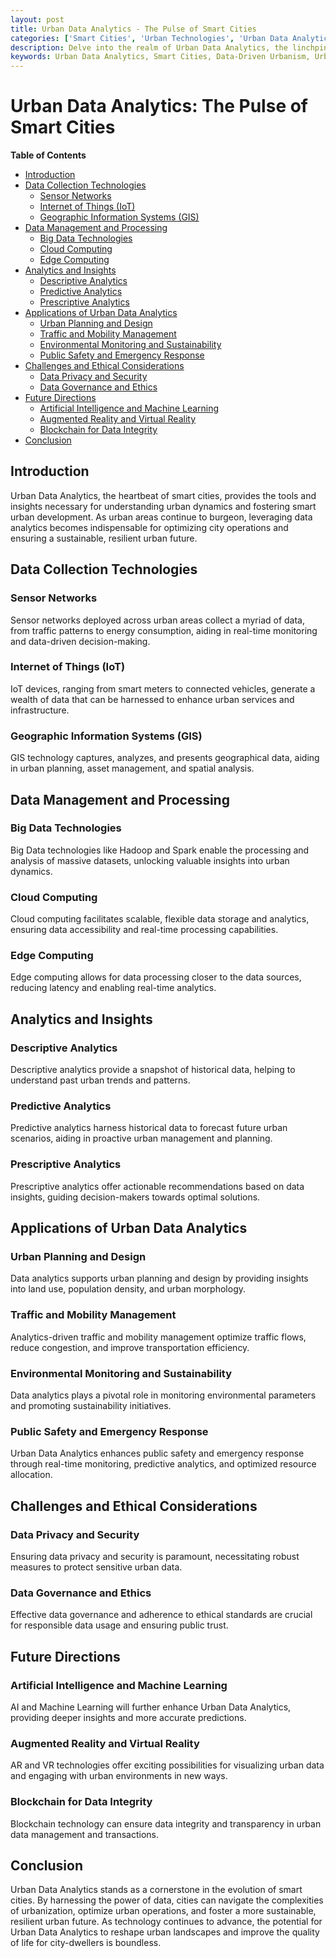 ```yaml
---
layout: post
title: Urban Data Analytics - The Pulse of Smart Cities
categories: ['Smart Cities', 'Urban Technologies', 'Urban Data Analytics', 'Data-Driven Urbanism', 'Urban Planning']
description: Delve into the realm of Urban Data Analytics, the linchpin of smart urban development. Explore how data analytics is being employed to understand urban dynamics, optimize city operations, and foster a more sustainable, resilient urban future. Discover the technologies, methodologies, and applications propelling Urban Data Analytics to the forefront of smart city innovation.
keywords: Urban Data Analytics, Smart Cities, Data-Driven Urbanism, Urban Planning, Predictive Analytics, Real-time Monitoring, Urban Governance
---
```


# Urban Data Analytics: The Pulse of Smart Cities

**Table of Contents**

- [Introduction](#introduction)
- [Data Collection Technologies](#data-collection-technologies)
  - [Sensor Networks](#sensor-networks)
  - [Internet of Things (IoT)](#internet-of-things-iot)
  - [Geographic Information Systems (GIS)](#geographic-information-systems-gis)
- [Data Management and Processing](#data-management-and-processing)
  - [Big Data Technologies](#big-data-technologies)
  - [Cloud Computing](#cloud-computing)
  - [Edge Computing](#edge-computing)
- [Analytics and Insights](#analytics-and-insights)
  - [Descriptive Analytics](#descriptive-analytics)
  - [Predictive Analytics](#predictive-analytics)
  - [Prescriptive Analytics](#prescriptive-analytics)
- [Applications of Urban Data Analytics](#applications-of-urban-data-analytics)
  - [Urban Planning and Design](#urban-planning-and-design)
  - [Traffic and Mobility Management](#traffic-and-mobility-management)
  - [Environmental Monitoring and Sustainability](#environmental-monitoring-and-sustainability)
  - [Public Safety and Emergency Response](#public-safety-and-emergency-response)
- [Challenges and Ethical Considerations](#challenges-and-ethical-considerations)
  - [Data Privacy and Security](#data-privacy-and-security)
  - [Data Governance and Ethics](#data-governance-and-ethics)
- [Future Directions](#future-directions)
  - [Artificial Intelligence and Machine Learning](#artificial-intelligence-and-machine-learning)
  - [Augmented Reality and Virtual Reality](#augmented-reality-and-virtual-reality)
  - [Blockchain for Data Integrity](#blockchain-for-data-integrity)
- [Conclusion](#conclusion)

## Introduction

Urban Data Analytics, the heartbeat of smart cities, provides the tools and insights necessary for understanding urban dynamics and fostering smart urban development. As urban areas continue to burgeon, leveraging data analytics becomes indispensable for optimizing city operations and ensuring a sustainable, resilient urban future.

## Data Collection Technologies

### Sensor Networks

Sensor networks deployed across urban areas collect a myriad of data, from traffic patterns to energy consumption, aiding in real-time monitoring and data-driven decision-making.

### Internet of Things (IoT)

IoT devices, ranging from smart meters to connected vehicles, generate a wealth of data that can be harnessed to enhance urban services and infrastructure.

### Geographic Information Systems (GIS)

GIS technology captures, analyzes, and presents geographical data, aiding in urban planning, asset management, and spatial analysis.

## Data Management and Processing

### Big Data Technologies

Big Data technologies like Hadoop and Spark enable the processing and analysis of massive datasets, unlocking valuable insights into urban dynamics.

### Cloud Computing

Cloud computing facilitates scalable, flexible data storage and analytics, ensuring data accessibility and real-time processing capabilities.

### Edge Computing

Edge computing allows for data processing closer to the data sources, reducing latency and enabling real-time analytics.

## Analytics and Insights

### Descriptive Analytics

Descriptive analytics provide a snapshot of historical data, helping to understand past urban trends and patterns.

### Predictive Analytics

Predictive analytics harness historical data to forecast future urban scenarios, aiding in proactive urban management and planning.

### Prescriptive Analytics

Prescriptive analytics offer actionable recommendations based on data insights, guiding decision-makers towards optimal solutions.

## Applications of Urban Data Analytics

### Urban Planning and Design

Data analytics supports urban planning and design by providing insights into land use, population density, and urban morphology.

### Traffic and Mobility Management

Analytics-driven traffic and mobility management optimize traffic flows, reduce congestion, and improve transportation efficiency.

### Environmental Monitoring and Sustainability

Data analytics plays a pivotal role in monitoring environmental parameters and promoting sustainability initiatives.

### Public Safety and Emergency Response

Urban Data Analytics enhances public safety and emergency response through real-time monitoring, predictive analytics, and optimized resource allocation.

## Challenges and Ethical Considerations

### Data Privacy and Security

Ensuring data privacy and security is paramount, necessitating robust measures to protect sensitive urban data.

### Data Governance and Ethics

Effective data governance and adherence to ethical standards are crucial for responsible data usage and ensuring public trust.

## Future Directions

### Artificial Intelligence and Machine Learning

AI and Machine Learning will further enhance Urban Data Analytics, providing deeper insights and more accurate predictions.

### Augmented Reality and Virtual Reality

AR and VR technologies offer exciting possibilities for visualizing urban data and engaging with urban environments in new ways.

### Blockchain for Data Integrity

Blockchain technology can ensure data integrity and transparency in urban data management and transactions.

## Conclusion

Urban Data Analytics stands as a cornerstone in the evolution of smart cities. By harnessing the power of data, cities can navigate the complexities of urbanization, optimize urban operations, and foster a more sustainable, resilient urban future. As technology continues to advance, the potential for Urban Data Analytics to reshape urban landscapes and improve the quality of life for city-dwellers is boundless.
